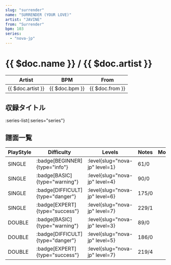 ```yaml
---
slug: "surrender"
name: "SURRENDER (YOUR LOVE)"
artist: "JAVINE"
from: "Surrender"
bpm: 103
series:
  - "nova-jp"
---
```


# {{ $doc.name }} / {{ $doc.artist }}

|Artist|BPM|From|
|------|---|----|
|{{ $doc.artist }}|{{ $doc.bpm }}|{{ $doc.from }}|

## 収録タイトル

:series-list{:series="series"}

## 譜面一覧

|PlayStyle|Difficulty|Levels|Notes|Movie|
|---------|----------|------|-----|-----|
|SINGLE| :badge[BEGINNER]{type="info"}|<div class="field is-grouped is-grouped-multiline"> :level{slug="nova-jp" level=1}</div>|61/0||
|SINGLE| :badge[BASIC]{type="warning"}|<div class="field is-grouped is-grouped-multiline"> :level{slug="nova-jp" level=4}</div>|90/0||
|SINGLE| :badge[DIFFICULT]{type="danger"}|<div class="field is-grouped is-grouped-multiline"> :level{slug="nova-jp" level=6}</div>|175/0||
|SINGLE| :badge[EXPERT]{type="success"}|<div class="field is-grouped is-grouped-multiline"> :level{slug="nova-jp" level=7}</div>|229/1||
|DOUBLE| :badge[BASIC]{type="warning"}|<div class="field is-grouped is-grouped-multiline"> :level{slug="nova-jp" level=3}</div>|89/0||
|DOUBLE| :badge[DIFFICULT]{type="danger"}|<div class="field is-grouped is-grouped-multiline"> :level{slug="nova-jp" level=5}</div>|186/0||
|DOUBLE| :badge[EXPERT]{type="success"}|<div class="field is-grouped is-grouped-multiline"> :level{slug="nova-jp" level=7}</div>|219/4||
